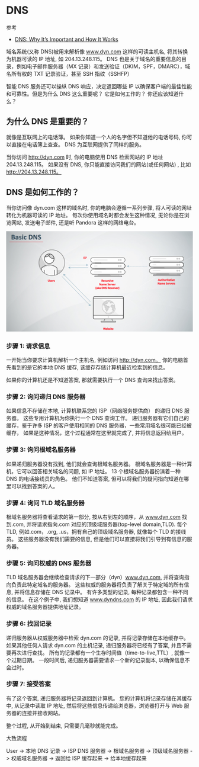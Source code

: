 # DNS

参考

- [DNS: Why It’s Important and How It Works](https://dyn.com/blog/dns-why-its-important-how-it-works/)

域名系统(又称 DNS)被用来解析像 www.dyn.com 这样的可读主机名, 将其转换为机器可读的 IP 地址, 如 204.13.248.115。 DNS 也是关于域名的重要信息的目录，例如电子邮件服务器（MX 记录）和发送验证（DKIM，SPF，DMARC），域名所有权的 TXT 记录验证，甚至 SSH 指纹（SSHFP）

智能 DNS 服务还可以操纵 DNS 响应，决定返回哪些 IP 以确保客户端的最佳性能和可靠性。但是为什么 DNS 这么重要呢？ 它是如何工作的？ 你还应该知道什么？

## 为什么 DNS 是重要的？

就像是互联网上的电话簿。 如果你知道一个人的名字但不知道他的电话号码, 你可以直接在电话簿上查查。 DNS 为互联网提供了同样的服务。

当你访问 http://dyn.com 时, 你的电脑使用 DNS 检索网站的 IP 地址 204.13.248.115。 如果没有 DNS, 你只能直接访问我们的网站(或任何网站) , 比如 http://204.13.248.115。

## DNS 是如何工作的？

当你访问像 dyn.com 这样的域名时, 你的电脑会遵循一系列步骤, 将人可读的网址转化为机器可读的 IP 地址。 每次你使用域名时都会发生这种情况, 无论你是在浏览网站, 发送电子邮件, 还是听 Pandora 这样的网络电台。

![](img/DNS.png)

### 步骤 1: 请求信息

一开始当你要求计算机解析一个主机名, 例如访问 http://dyn.com。 你的电脑首先看到的是它的本地 DNS 缓存, 该缓存存储计算机最近检索到的信息。

如果你的计算机还是不知道答案, 那就需要执行一个 DNS 查询来找出答案。

### 步骤 2: 询问递归 DNS 服务器

如果信息不存储在本地, 计算机联系您的 ISP（网络服务提供商） 的递归 DNS 服务器。 这些专用计算机为你执行一个 DNS 查询工作。 递归服务器有它们自己的缓存，鉴于许多 ISP 的客户使用相同的 DNS 服务器，一些常用域名很可能已经被缓存， 如果是这种情况，这个过程通常在这里就完成了, 并将信息返回给用户。

### 步骤 3: 询问根域名服务器

如果递归服务器没有找到, 他们就会查询根域名服务器。 根域名服务器是一种计算机，它可以回答相关域名的问题, 如 IP 地址。 13 个根域名服务器扮演着一种 DNS 的电话接线员的角色。 他们不知道答案, 但可以将我们的疑问指向知道在哪里可以找到答案的人。

### 步骤 4: 询问 TLD 域名服务器

根域名服务器将查看请求的第一部分, 按从右到左的顺序，从 www.dyn.com 找到.com, 并将请求指向.com 对应的顶级域服务器(top-level domain,TLD). 每个 TLD, 例如.com，.org, .us，拥有自己的顶级域名服务器, 就像每个 TLD 的接线员。 这些服务器没有我们需要的信息, 但是他们可以直接将我们引导到有信息的服务器。

### 步骤 5: 询问权威的 DNS 服务器

TLD 域名服务器会继续检查请求的下一部分（dyn）www.dyn.com, 并将查询指向负责此特定域名的服务器。 这些权威的服务器将负责了解关于特定域的所有信息, 并将信息存储在 DNS 记录中。 有许多类型的记录, 每种记录都包含一种不同的信息。 在这个例子中, 我们想知道 www.dyndns.com 的 IP 地址, 因此我们请求权威的域名服务器提供地址记录。

### 步骤 6: 找回记录

递归服务器从权威服务器中检索 dyn.com 的记录, 并将记录存储在本地缓存中。 如果其他任何人请求 dyn.com 的主机记录, 递归服务器将已经有了答案, 并且不需要再次进行查找。 所有的记录都有一个生存时间值（time-to-live,TTL）, 就像一个过期日期。 一段时间后, 递归服务器需要请求一个新的记录副本, 以确保信息不会过时。

### 步骤 7: 接受答案

有了这个答案, 递归服务器将记录返回到计算机。 您的计算机将记录存储在其缓存中, 从记录中读取 IP 地址, 然后将这些信息传递给浏览器，浏览器打开与 Web 服务器的连接并接收网站。

整个过程, 从开始到结束, 只需要几毫秒就能完成。

大致流程

User -> 本地 DNS 记录 -> ISP DNS 服务器 -> 根域名服务器 -> 顶级域名服务器 -> 权威域名服务器 -> 返回给 ISP 缓存起来 -> 给本地缓存起来
